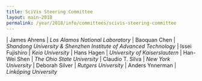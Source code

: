 ```yaml
---
title: SciVis Steering Committee
layout: main-2018
permalink: /year/2018/info/committees/scivis-steering-committee
---
```


| James Ahrens	| *Los Alamos National Laboratory*
| Baoquan Chen	| *Shandong University & Shenzhen Institute of Advanced Technology*
| Issei Fujishiro	| *Keio University*
| Hans Hagen	| *University of Kaiserslautern*
| Han-Wei Shen	| *The Ohio State University*
| Claudio T. Silva	| *New York University*
| Deborah Silver	| *Rutgers University* 
| Anders Ynnerman  | *Linköping University*
